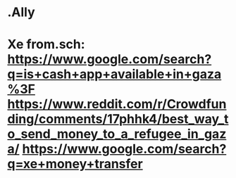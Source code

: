# .Ally
# Xe from.sch: https://www.google.com/search?q=is+cash+app+available+in+gaza%3F https://www.reddit.com/r/Crowdfunding/comments/17phhk4/best_way_to_send_money_to_a_refugee_in_gaza/ https://www.google.com/search?q=xe+money+transfer

